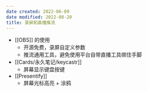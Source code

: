 ```yaml
---
date created: 2022-06-09
date modified: 2022-08-20
title: 录屏和直播推流
---
```

- [[OBS]] 的使用
	- 开源免费，录屏自定义参数
	- 推流通用工具，避免使用平台自带直播工具绑住手脚
- [[Cards/永久笔记/keycastr]]
	- 屏幕显示键盘按键
- [[Presentify]]
	- 屏幕光标高亮 + 涂鸦
